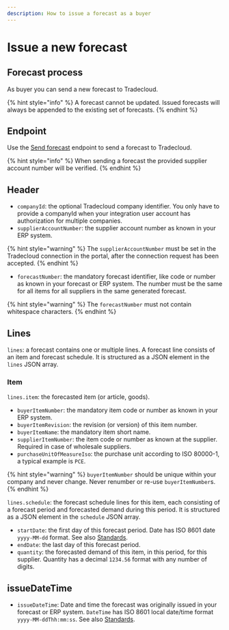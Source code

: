 ```yaml
---
description: How to issue a forecast as a buyer
---
```


# Issue a new forecast

## Forecast process

As buyer you can send a new forecast to Tradecloud.

{% hint style="info" %}
A forecast cannot be updated. Issued forecasts will always be appended to the existing set of forecasts.
{% endhint %}

## Endpoint

Use the [Send forecast](https://swagger-ui.accp.tradecloud1.com/?url=https://api.accp.tradecloud1.com/v2/api-connector/specs.yaml#/buyer-endpoints/sendForecastByBuyerRoute) endpoint to send a forecast to Tradecloud.

{% hint style="info" %}
When sending a forecast the provided supplier account number will be verified. 
{% endhint %}

## Header

* `companyId`: the optional Tradecloud company identifier. You only have to provide a companyId when your integration user account has authorization for multiple companies.
* `supplierAccountNumber`: the supplier account number as known in your ERP system.

{% hint style="warning" %}
The `supplierAccountNumber` must be set in the Tradecloud connection in the portal, after the connection request has been accepted.
{% endhint %}

* `forecastNumber`: the mandatory forecast identifier, like code or number as known in your forecast or ERP system. The number must be the same for all items for all suppliers in the same generated forecast.

{% hint style="warning" %}
The `forecastNumber` must not contain whitespace characters.
{% endhint %}

## Lines

`lines`: a forecast contains one or multiple lines. A forecast line consists of an item and forecast schedule. It is structured as a JSON element in the `lines` JSON array. 

### Item

`lines.item`: the forecasted item \(or article, goods\).

* `buyerItemNumber`: the mandatory item code or number as known in your ERP system.
* `buyerItemRevision`: the revision \(or version\) of this item number.
* `buyerItemName`: the mandatory item short name.
* `supplierItemNumber`: the item code or number as known at the supplier. Required in case of wholesale suppliers.
* `purchaseUnitOfMeasureIso`: the purchase unit according to ISO 80000-1, a typical example is `PCE`.

{% hint style="warning" %}
`buyerItemNumber` should be unique within your company and never change. Never renumber or re-use `buyerItemNumber`s.
{% endhint %}

`lines.schedule`: the forecast schedule lines for this item, each consisting of a forecast period and forecasted demand during this period. It is structured as a JSON element in the `schedule` JSON array. 

* `startDate`: the first day of this forecast period. Date has ISO 8601 date `yyyy-MM-dd` format. See also [Standards](../../api/standards.md).
* `endDate`: the last day of this forecast period.
* `quantity`: the forecasted demand of this item, in this period, for this supplier. Quantity has a decimal `1234.56` format with any number of digits.

## issueDateTime

* `issueDateTime`: Date and time the forecast was originally issued in your forecast or ERP system. `DateTime` has ISO 8601 local date/time format `yyyy-MM-ddThh:mm:ss`. See also [Standards](../../api/standards.md).
